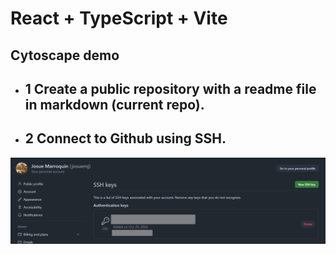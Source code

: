 # React + TypeScript + Vite
## Cytoscape demo

- ## 1 Create a public repository with a readme file in markdown (current repo).
- ## 2 Connect to Github using SSH.
![ssh demo](src/assets/image.png)
